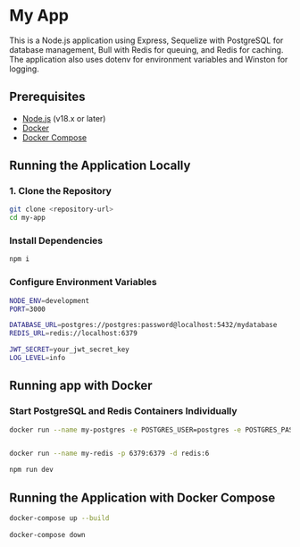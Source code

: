 # My App

This is a Node.js application using Express, Sequelize with PostgreSQL for database management, Bull with Redis for queuing, and Redis for caching. The application also uses dotenv for environment variables and Winston for logging.

## Prerequisites

- [Node.js](https://nodejs.org/) (v18.x or later)
- [Docker](https://www.docker.com/)
- [Docker Compose](https://docs.docker.com/compose/)

## Running the Application Locally

### 1. Clone the Repository

```bash
git clone <repository-url>
cd my-app
```

### Install Dependencies

```bash
npm i
```

### Configure Environment Variables

```bash
NODE_ENV=development
PORT=3000

DATABASE_URL=postgres://postgres:password@localhost:5432/mydatabase
REDIS_URL=redis://localhost:6379

JWT_SECRET=your_jwt_secret_key
LOG_LEVEL=info
```

## Running app with Docker 

### Start PostgreSQL and Redis Containers Individually

```bash
docker run --name my-postgres -e POSTGRES_USER=postgres -e POSTGRES_PASSWORD=password -e POSTGRES_DB=mydatabase -p 5432:5432 -d postgres:13


docker run --name my-redis -p 6379:6379 -d redis:6

npm run dev

```

## Running the Application with Docker Compose

```bash
docker-compose up --build
 
docker-compose down

```